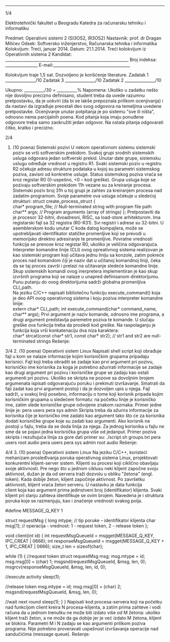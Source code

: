 --------------------------------------------------------------------------------


1/4 
 
Elektrotehnički fakultet u Beogradu 
Katedra za računarsku tehniku i informatiku 
 
Predmet: Operativni sistemi 2 (SI3OS2, IR3OS2) 
Nastavnik: prof. dr Dragan Milićev 
Odsek: Softversko inženjerstvo, Računarska tehnika i informatika 
Kolokvijum: Treći, januar 2014. 
Datum: 21.1.2014. 
Treći kolokvijum iz Operativnih sistema 2 
Kandidat: _____________________________________________________________ 
Broj indeksa: ________________  E-mail:______________________________________ 
 
Kolokvijum traje 1,5 sat. Dozvoljeno je korišćenje literature. 
Zadatak 1 _______________/10   Zadatak 3 _______________/10 
Zadatak 2 _______________/10    
 
Ukupno: __________/30 = __________% 
Napomena: Ukoliko u zadatku nešto nije dovoljno precizno definisano, student treba da 
uvede razumnu pretpostavku, da je uokviri (da bi se lakše prepoznala prilikom ocenjivanja) i 
da  nastavi  da  izgrađuje  preostali  deo  svog  odgovora  na  temeljima  uvedene  pretpostavke. 
Ocenjivanje unutar potpitanja je po sistemu "sve ili ništa", odnosno nema parcijalnih poena. 
Kod pitanja koja imaju ponuđene odgovore treba samo zaokružiti jedan  odgovor.  Na  ostala 
pitanja odgovarati čitko, kratko i precizno. 
 

2/4 
1. (10 poena) Sistemski pozivi 
U nekom operativnom sistemu sistemski poziv se vrši softverskim prekidom. Svakoj grupi 
srodnih  sistemskih  usluga  odgovara  jedan  softverski  prekid.  Unutar  date  grupe,  sistemsku 
uslugu određuje vrednost u registru R1.  Svaki  sistemski  poziv  u  registru R2 očekuje adresu 
strukture  podataka  u  kojoj  su  parametri  sistemskog  poziva,  zavisni  od  konkretne  usluge. 
Status sistemskog poziva vraća se kroz registar R0 (0-uspešno, <0 – kod greške). 
Grupa  usluga  koje  se  pozivaju  softverskim  prekidom  11h  vezane  su  za  kreiranje  procesa. 
Sistemski poziv broj 31h u toj grupi je zahtev za kreiranjem procesa nad zadatim programom. 
Svoje parametre ova usluga očekuje u sledećoj strukturi: 
struct create_process_struct {  
  char* program_file;    // Null-terminated string with program file path 
  char** args;           // Program arguments (array of strings) 
}; 
Pretpostaviti da  je procesor  32-bitni,  dvoadresni,  RISC,  sa load-store arhitekturom.  Ima 
registarski fajl sa 32 registra (R0-R31). Svi registri i adrese su 32-bitni. U asemblerskom kodu 
unutar C koda datog kompajlera, može se upotrebljavati identifikator statičke promenljive koji 
se  prevodi  u  memorijsko  direktno  adresiranje  te  promenljive.  Povratne  vrednosti  funkcija  se 
prenose kroz registar R0, ukoliko je veličina odgovarajuća. 
Interpreter  komandne  linije  (CLI)  ovog  opreativnog  sistema  realizovan  je  kao  sistemski 
program koji učitava jednu liniju sa konzole, zatim pokreće proces nad komandom čiji je 
naziv dat u učitanoj komandnoj liniji, čeka da se taj proces završi i prelazi na učitavanje 
sledeće komandne linije. Skup sistemskih komandi ovog inerpretera implementiran je kao 
skup izvršnih programa koji se nalaze u unapred definisanom direktorijumu. Punu putanju do 
ovog direktorijuma sadrži globalna promenljiva CLI_path.  
Na jeziku C/C++ napisati bibliotečnu funkciju execute_command() koja  je  deo  API  ovog 
operativnog sistema i koju poziva interpreter komandne linije:  
extern char* CLI_path; 
int execute_command(char* command_name, char** args); 
Prvi  argument  je  naziv  komande,  odnosno  ime  programa,  a  drugi  argument  predstavlja 
paremetre poziva te komande. U slučaju greške ova funkcija treba da prosledi kod greške. Na 
raspolaganju je funkcija koja vrši konkatenaciju dva niza karaktera:  
char* strcat(const char* str1, const char* str2); // str1 and str2 are 
null-terminated strings 
Rešenje: 
 
 
 
 

3/4 
2. (10 poena) Operativni sistem Linux 
Napisati shell  script koji  obrađuje  fajl  u  kom  se  nalaze  informacije  kojim  korisničkim 
grupama  pripadaju  korisnici.  Fajl  koji  treba  obraditi  se  zadaje  kao  prvi  argument  pri  pozivu, 
korisničko  ime  korisnika  za  koga  je  potrebno  ažurirati  informacije  se  zadaje  kao  drugi 
argument pri pozivu i korisničke grupe se zadaju kao ostali argumenti pri pozivu. Ukoliko se 
skripta ne pozove sa dovoljnim brojem argumenata ispisati odgovarajuću poruku i prekinuti 
izvršavanje. Smatrati da fajl zadat kao prvi argument postoji i da je dozvoljen upis  u  njega. 
Fajl  sadrži,  u  svakoj  liniji  posebno,  informaciju  o  tome  koji  korisnik  pripada  kojim 
korisničkim grupama u sledećem formatu: na početku linije je korisničko ime, zatim slede 
korisničke grupe odvojene znakom razmaka. Primer jedne linije je: 
pera users pera sys admin 
Skripta treba da ažurira informacije za korisnika čije je korisničko ime zadato kao argument 
tako što će za korisnika dodati korisničke grupe koje su zadati kao argumenti. Ako korisnik ne 
postoji u fajlu, treba da se doda linija za njega. Za jednog korisnika u fajlu ne sme da se pojavi 
jedna korisnička grupa više od jedanput. Primer poziva skripta i rezultujuća linija za gore dati 
primer su: 
./script.sh groups.txt pera users root audio 
pera users pera sys admin root audio 
Rešenje: 
 

4/4 
3. (10 poena) Operativni sistem Linux 
Na  jeziku  C/C++,  koristeći  mehanizam  prosleđivanja  poruka  operativnog  sistema  Linux, 
projektovati konkurentni klijent-server sistem. Klijenti su procesi koji ciklično obavljaju svoje 
aktivnosti. Pre nego što u jednom ciklusu neki klijent započne svoju aktivnost, dužan je da od 
servera traži dozvolu u obliku "žetona" (engl. token). Kada dobije žeton, klijent započinje 
aktivnost. Po završetku aktivnosti, klijent vraća žeton serveru. U nastavku je data funkcija  
client koja  kao  argument  prima  jedinstveni  broj  (identifikator)  klijenta.  Svaki  klijent  pri 
slanju   zahteva   identifikuje   se   ovim   brojem.   Navedena   je   i   struktura   poruka   koje   se 
razmenjuju, kao i značenje vrednosti svakog polja. 
 
#define MESSAGE_Q_KEY 1 
 
struct requestMsg { 
 long mtype;  // tip poruke – identifikator klijenta 
 char msg[1]; // operacija - vrednost: 1 - request token, 2 - release token 
}; 
 
void client(int id) { 
 int requestMsgQueueId = msgget(MESSAGE_Q_KEY, IPC_CREAT | 0666); 
 int responseMsgQueueId = msgget(MESSAGE_Q_KEY + 1, IPC_CREAT | 0666); 
 size_t len = sizeof(char); 
 
 while (1) { 
  //request token 
  struct requestMsg msg; 
  msg.mtype = id; 
  msg.msg[0] = (char) 1; 
  msgsnd(requestMsgQueueId, &msg, len, 0); 
  msgrcv(responseMsgQueueId, &msg, len, id, 0); 
 
  //execute activity 
  sleep(1); 
 
  //release token 
  msg.mtype = id; 
  msg.msg[0] = (char) 2; 
  msgsnd(requestMsgQueueId, &msg, len, 0); 
 
  //wait next round 
  sleep(1); 
 } 
} 
Napisati kod procesa-servera koji na početku nad funkcijom client kreira N procesa-klijenta, 
a zatim prima zahteve i vodi računa da u jednom trenutku ne može biti izdato više od M 
žetona: ukoliko klijent traži žeton, a ne može da ga dobije jer je već izdato M žetona, klijent se 
blokira.  Parametri M i N zadaju  se  kao  argumenti  prilikom  poziva  programa.  Nije  potrebno 
proveravati uspešnost izvršavanja operacije nad sandučićima (message queue). 
Rešenje: 